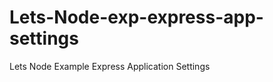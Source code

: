 Lets-Node-exp-express-app-settings
==================================

Lets Node Example Express Application Settings
